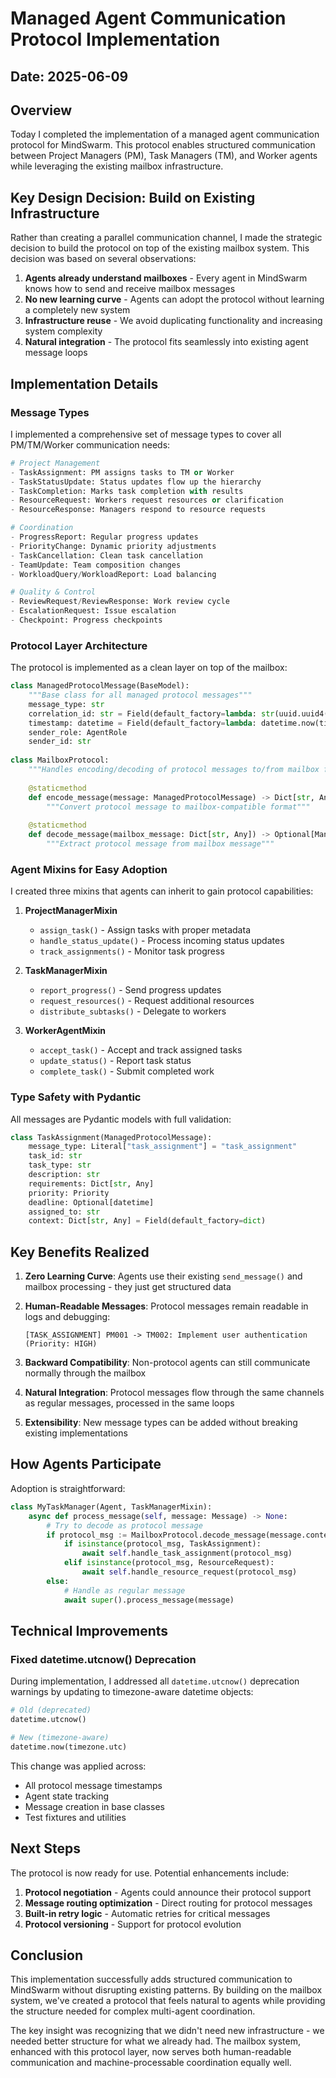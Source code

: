 # Managed Agent Communication Protocol Implementation

## Date: 2025-06-09

## Overview

Today I completed the implementation of a managed agent communication protocol for MindSwarm. This protocol enables structured communication between Project Managers (PM), Task Managers (TM), and Worker agents while leveraging the existing mailbox infrastructure.

## Key Design Decision: Build on Existing Infrastructure

Rather than creating a parallel communication channel, I made the strategic decision to build the protocol on top of the existing mailbox system. This decision was based on several observations:

1. **Agents already understand mailboxes** - Every agent in MindSwarm knows how to send and receive mailbox messages
2. **No new learning curve** - Agents can adopt the protocol without learning a completely new system
3. **Infrastructure reuse** - We avoid duplicating functionality and increasing system complexity
4. **Natural integration** - The protocol fits seamlessly into existing agent message loops

## Implementation Details

### Message Types

I implemented a comprehensive set of message types to cover all PM/TM/Worker communication needs:

```python
# Project Management
- TaskAssignment: PM assigns tasks to TM or Worker
- TaskStatusUpdate: Status updates flow up the hierarchy
- TaskCompletion: Marks task completion with results
- ResourceRequest: Workers request resources or clarification
- ResourceResponse: Managers respond to resource requests

# Coordination
- ProgressReport: Regular progress updates
- PriorityChange: Dynamic priority adjustments
- TaskCancellation: Clean task cancellation
- TeamUpdate: Team composition changes
- WorkloadQuery/WorkloadReport: Load balancing

# Quality & Control
- ReviewRequest/ReviewResponse: Work review cycle
- EscalationRequest: Issue escalation
- Checkpoint: Progress checkpoints
```

### Protocol Layer Architecture

The protocol is implemented as a clean layer on top of the mailbox:

```python
class ManagedProtocolMessage(BaseModel):
    """Base class for all managed protocol messages"""
    message_type: str
    correlation_id: str = Field(default_factory=lambda: str(uuid.uuid4()))
    timestamp: datetime = Field(default_factory=lambda: datetime.now(timezone.utc))
    sender_role: AgentRole
    sender_id: str
    
class MailboxProtocol:
    """Handles encoding/decoding of protocol messages to/from mailbox format"""
    
    @staticmethod
    def encode_message(message: ManagedProtocolMessage) -> Dict[str, Any]:
        """Convert protocol message to mailbox-compatible format"""
        
    @staticmethod  
    def decode_message(mailbox_message: Dict[str, Any]) -> Optional[ManagedProtocolMessage]:
        """Extract protocol message from mailbox message"""
```

### Agent Mixins for Easy Adoption

I created three mixins that agents can inherit to gain protocol capabilities:

1. **ProjectManagerMixin**
   - `assign_task()` - Assign tasks with proper metadata
   - `handle_status_update()` - Process incoming status updates
   - `track_assignments()` - Monitor task progress

2. **TaskManagerMixin**
   - `report_progress()` - Send progress updates
   - `request_resources()` - Request additional resources
   - `distribute_subtasks()` - Delegate to workers

3. **WorkerAgentMixin**
   - `accept_task()` - Accept and track assigned tasks
   - `update_status()` - Report task status
   - `complete_task()` - Submit completed work

### Type Safety with Pydantic

All messages are Pydantic models with full validation:

```python
class TaskAssignment(ManagedProtocolMessage):
    message_type: Literal["task_assignment"] = "task_assignment"
    task_id: str
    task_type: str
    description: str
    requirements: Dict[str, Any]
    priority: Priority
    deadline: Optional[datetime]
    assigned_to: str
    context: Dict[str, Any] = Field(default_factory=dict)
```

## Key Benefits Realized

1. **Zero Learning Curve**: Agents use their existing `send_message()` and mailbox processing - they just get structured data

2. **Human-Readable Messages**: Protocol messages remain readable in logs and debugging:
   ```
   [TASK_ASSIGNMENT] PM001 -> TM002: Implement user authentication (Priority: HIGH)
   ```

3. **Backward Compatibility**: Non-protocol agents can still communicate normally through the mailbox

4. **Natural Integration**: Protocol messages flow through the same channels as regular messages, processed in the same loops

5. **Extensibility**: New message types can be added without breaking existing implementations

## How Agents Participate

Adoption is straightforward:

```python
class MyTaskManager(Agent, TaskManagerMixin):
    async def process_message(self, message: Message) -> None:
        # Try to decode as protocol message
        if protocol_msg := MailboxProtocol.decode_message(message.content):
            if isinstance(protocol_msg, TaskAssignment):
                await self.handle_task_assignment(protocol_msg)
            elif isinstance(protocol_msg, ResourceRequest):
                await self.handle_resource_request(protocol_msg)
        else:
            # Handle as regular message
            await super().process_message(message)
```

## Technical Improvements

### Fixed datetime.utcnow() Deprecation

During implementation, I addressed all `datetime.utcnow()` deprecation warnings by updating to timezone-aware datetime objects:

```python
# Old (deprecated)
datetime.utcnow()

# New (timezone-aware)
datetime.now(timezone.utc)
```

This change was applied across:
- All protocol message timestamps
- Agent state tracking
- Message creation in base classes
- Test fixtures and utilities

## Next Steps

The protocol is now ready for use. Potential enhancements include:

1. **Protocol negotiation** - Agents could announce their protocol support
2. **Message routing optimization** - Direct routing for protocol messages
3. **Built-in retry logic** - Automatic retries for critical messages
4. **Protocol versioning** - Support for protocol evolution

## Conclusion

This implementation successfully adds structured communication to MindSwarm without disrupting existing patterns. By building on the mailbox system, we've created a protocol that feels natural to agents while providing the structure needed for complex multi-agent coordination.

The key insight was recognizing that we didn't need new infrastructure - we needed better structure for what we already had. The mailbox system, enhanced with this protocol layer, now serves both human-readable communication and machine-processable coordination equally well.